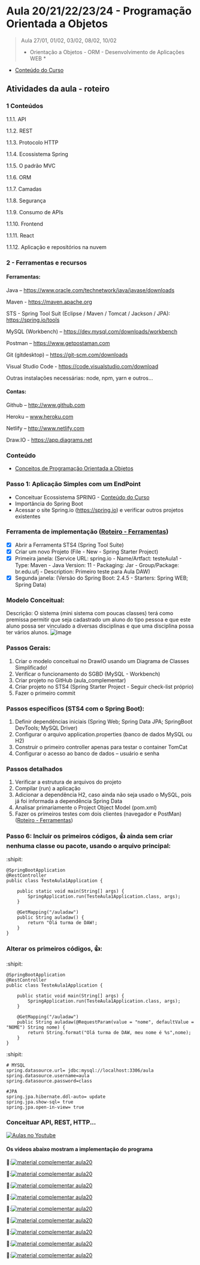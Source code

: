 # Aula 20/21/22/23/24 - Programação Orientada a Objetos

> Aula 27/01, 01/02, 03/02, 08/02, 10/02
> 
>  * Orientação a Objetos - ORM - Desenvolvimento de Aplicações WEB *

- [Conteúdo do Curso](https://github.com/marcoswagner-commits/gestao_obras_aula_daw/tree/documentos/documentos/Conteúdo_Aula_DSW_Módulo_I.pdf)

## Atividades da aula - roteiro
### 1 Conteúdos
1.1.1. API 

1.1.2. REST 

1.1.3. Protocolo HTTP

1.1.4. Ecossistema Spring

1.1.5. O padrão MVC

1.1.6. ORM

1.1.7. Camadas 

1.1.8. Segurança

1.1.9. Consumo de APIs

1.1.10. Frontend

1.1.11. React

1.1.12. Aplicação e repositórios na nuvem

### 2  - Ferramentas e recursos

#### Ferramentas:
Java – https://www.oracle.com/technetwork/java/javase/downloads 

Maven  - https://maven.apache.org 

STS - Spring Tool Suit (Eclipse / Maven / Tomcat / Jackson / JPA): https://spring.io/tools

MySQL (Workbench) – https://dev.mysql.com/downloads/workbench

Postman – https://www.getpostaman.com

Git (gitdesktop) – https://git-scm.com/downloads

Visual Studio Code - https://code.visualstudio.com/download 

Outras instalações necessárias: node, npm, yarn e outros...

#### Contas:
Github – http://www.github.com 

Heroku – www.heroku.com 

Netlify – http://www.netlify.com 

Draw.IO - https://app.diagrams.net 


### Conteúdo
- [Conceitos de Programação Orientada a Objetos](Conteudo_POO.pdf)


### Passo 1: Aplicação Simples com um EndPoint

- Conceituar Ecossistema SPRING - [Conteúdo do Curso](https://github.com/marcoswagner-commits/gestao_obras_aula_daw/tree/documentos/documentos/Conteúdo_Aula_DSW_Módulo_I.pdf)
- Importância do Spring Boot 
- Acessar o site Spring.io (https://spring.io) e verificar outros projetos existentes

### Ferramenta de implementação ([Roteiro - Ferramentas](https://github.com/marcoswagner-commits/gestao_obras_aula_daw/tree/main/README.md))

- [x] Abrir a Ferramenta STS4 (Spring Tool Suite)
- [x] Criar um novo Projeto (File - New - Spring Starter Project)
- [x] Primeira janela: 
(Service URL: spring.io -  Name/Artfact: testeAula1 - Type: Maven - Java Version: 11 - Packaging: Jar - Group/Package: br.edu.ufj - Description: Primeiro teste para Aula DAW)
- [x] Segunda janela: 
(Versão do Spring Boot: 2.4.5 - Starters: Spring WEB; Spring Data)

### Modelo Conceitual:
Descrição: O sistema (mini sistema com poucas classes) terá como premissa permitir que seja cadastrado um aluno do tipo pessoa e que este aluno possa ser vinculado a diversas disciplinas e que uma disciplina possa ter vários alunos.
![image](https://user-images.githubusercontent.com/81576640/150136748-5049fcc5-a062-4b06-bcb6-170835c16df8.png)


### Passos Gerais:
1. Criar o modelo conceitual no DrawIO usando um Diagrama de Classes Simplificado! 
2. Verificar o funcionamento do SGBD (MySQL - Workbench)
3. Criar projeto no GitHub (aula_complementar)
4. Criar projeto no STS4 (Spring Starter Project - Seguir check-list próprio)
5. Fazer o primeiro commit


### Passos específicos (STS4 com o Spring Boot):
1. Definir dependências iniciais (Spring Web; Spring Data JPA; SpringBoot DevTools; MySQL Driver)
2. Configurar o arquivo application.properties (banco de dados MySQL ou H2)
3. Construir o primeiro controller apenas para testar o container TomCat
4. Configurar o acesso ao banco de dados – usuário e senha

### Passos detalhados
1. Verificar a estrutura de arquivos do projeto
2. Compilar (run) a aplicação 
3. Adicionar a dependência H2, caso ainda não seja usado o MySQL, pois já foi informada a dependência Spring Data
4. Analisar primariamente o Project Object Model (pom.xml)
5. Fazer os primeiros testes com dois clientes (navegador e PostMan) ([Roteiro - Ferramentas](https://github.com/marcoswagner-commits/gestao_obras_aula_daw/tree/main/README.md))

### Passo 6: Incluir os primeiros códigos, :+1: ainda sem criar nenhuma classe ou pacote, usando o arquivo principal:

:shipit:
```
@SpringBootApplication
@RestController
public class TesteAula1Application {

	public static void main(String[] args) {
		SpringApplication.run(TesteAula1Application.class, args);
	}
	
	@GetMapping("/auladaw")
	public String auladaw() {
		return "Olá turma de DAW!;
	}
}
```
### Alterar os primeiros códigos, :+1::
:shipit:
```
@SpringBootApplication
@RestController
public class TesteAula1Application {

	public static void main(String[] args) {
		SpringApplication.run(TesteAula1Application.class, args);
	}
	
	@GetMapping("/auladaw")
	public String auladaw(@RequestParam(value = "nome", defaultValue = "NOME") String nome) {
		return String.format("Olá turma de DAW, meu nome é %s",nome);
	}
}
```

:shipit:
```
# MYSQL
spring.datasource.url= jdbc:mysql://localhost:3306/aula
spring.datasource.username=aula
spring.datasource.password=class 

#JPA
spring.jpa.hibernate.ddl-auto= update
spring.jpa.show-sql= true
spring.jpa.open-in-view= true
```



### Conceituar API, REST, HTTP...


[![Aulas no Youtube](https://github.com/marcoswagner-commits/gestao_obras_aula_daw/blob/cb3e2ea9547f9ddc831277f07919c3e78451eb92/yt-icon.png)](https://www.youtube.com/channel/UCfO-aJxKLqau0TnL0AfNAvA)

####  Os vídeos abaixo mostram a implementação do programa

🥇:[![material complementar aula20](Capa_Videos_POO.png)](https://youtu.be/MvfzRq_Y6AQ)

🥈:[![material complementar aula20](Capa_Videos_POO.png)](https://youtu.be/pCFSuWUOc3M)

🥇:[![material complementar aula20](Capa_Videos_POO.png)](https://youtu.be/n0HZSp-B4CY)

🥈:[![material complementar aula20](Capa_Videos_POO.png)](https://youtu.be/Bil3qN_QC6k)

🥇:[![material complementar aula20](Capa_Videos_POO.png)](https://youtu.be/EHF2T3kkHCw)

🥈:[![material complementar aula20](Capa_Videos_POO.png)](https://youtu.be/jYYQQQ06jMk)

🥇:[![material complementar aula20](Capa_Videos_POO.png)](https://youtu.be/jUNWZSQviRM)

🥈:[![material complementar aula20](Capa_Videos_POO.png)](https://youtu.be/SoCUgfqXW4g)

🥇:[![material complementar aula20](Capa_Videos_POO.png)](https://youtu.be/Ka_HWA7_zWU)






